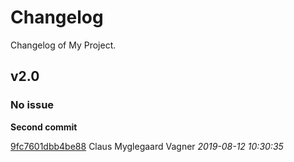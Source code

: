 # Changelog
Changelog of My Project.

## v2.0
### No issue

**Second commit**


[9fc7601dbb4be88](https://github.com/cmvagner/test-git-changelog-maven-plugin/commit/9fc7601dbb4be88) Claus Myglegaard Vagner *2019-08-12 10:30:35*


